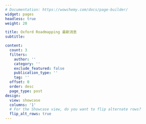 ```yaml
---
# Documentation: https://wowchemy.com/docs/page-builder/
widget: pages
headless: true
weight: 20

title: Oxford Roadmapping 最新消息 
subtitle:

content:
  count: 3
  filters:
    author: ''
    category: ''
    exclude_featured: false
    publication_type: ''
    tag: ''
  offset: 0
  order: desc
  page_type: post
design:
  view: showcase
  columns: '1'
  # For the Showcase view, do you want to flip alternate rows?
  flip_alt_rows: true
---
```

